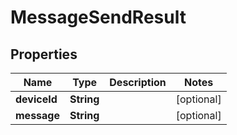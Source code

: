 

# MessageSendResult

## Properties

Name | Type | Description | Notes
------------ | ------------- | ------------- | -------------
**deviceId** | **String** |  |  [optional]
**message** | **String** |  |  [optional]



